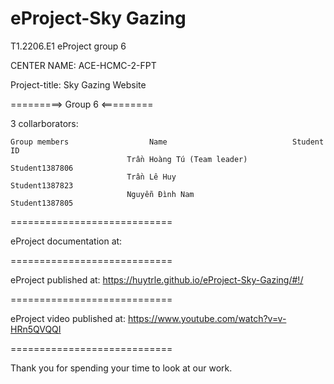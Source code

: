 # eProject-Sky Gazing

T1.2206.E1 eProject group 6

CENTER NAME: ACE-HCMC-2-FPT

Project-title: Sky Gazing Website

=========> Group 6 <=========

3 collarborators:

    Group members                  Name	                           Student ID
                              Trần Hoàng Tú (Team leader)            Student1387806
                              Trần Lê Huy                            Student1387823  
                              Nguyễn Đình Nam                        Student1387805         
============================

eProject documentation at: 

============================

eProject published at: https://huytrle.github.io/eProject-Sky-Gazing/#!/

============================

eProject video published at: https://www.youtube.com/watch?v=v-HRn5QVQQI

============================

Thank you for spending your time to look at our work.
